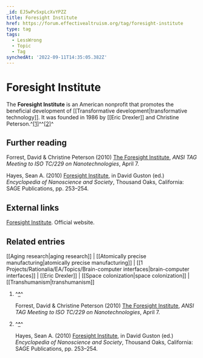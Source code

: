 ```yaml
---
_id: EJ5wPvSxpLcXvYPZZ
title: Foresight Institute
href: https://forum.effectivealtruism.org/tag/foresight-institute
type: tag
tags:
  - LessWrong
  - Topic
  - Tag
synchedAt: '2022-09-11T14:35:05.382Z'
---
```

# Foresight Institute

The **Foresight Institute** is an American nonprofit that promotes the beneficial development of [[Transformative development|transformative technology]]. It was founded in 1986 by [[Eric Drexler]] and Christine Peterson.^[\[1\]](#fntojvnocprwc)^^[\[2\]](#fnelmavdks5sq)^

Further reading
---------------

Forrest, David & Christine Peterson (2010) [The Foresight Institute](http://web.archive.org/web/20150316114303/foresight.org/about/2010-04-07_Foresight_presentation_ANSI_rev09.pdf), *ANSI TAG Meeting to ISO TC/229 on Nanotechnologies*, April 7.

Hayes, Sean A. (2010) [Foresight Institute](https://doi.org/10.4135/9781412972093.n96), in David Guston (ed.) *Encyclopedia of Nanoscience and Society*, Thousand Oaks, California: SAGE Publications, pp. 253–254.

External links
--------------

[Foresight Institute](https://foresight.org/). Official website.

Related entries
---------------

[[Aging research|aging research]] | [[Atomically precise manufacturing|atomically precise manufacturing]] | [[1 Projects/Rationalia/EA/Topics/Brain-computer interfaces|brain-computer interfaces]] | [[Eric Drexler]] | [[Space colonization|space colonization]] | [[Transhumanism|transhumanism]]

1.  ^**[^](#fnreftojvnocprwc)**^
    
    Forrest, David & Christine Peterson (2010) [The Foresight Institute](http://web.archive.org/web/20150316114303/foresight.org/about/2010-04-07_Foresight_presentation_ANSI_rev09.pdf), *ANSI TAG Meeting to ISO TC/229 on Nanotechnologies*, April 7.
    
2.  ^**[^](#fnrefelmavdks5sq)**^
    
    Hayes, Sean A. (2010) [Foresight Institute](https://doi.org/10.4135/9781412972093.n96), in David Guston (ed.) *Encyclopedia of Nanoscience and Society*, Thousand Oaks, California: SAGE Publications, pp. 253–254.